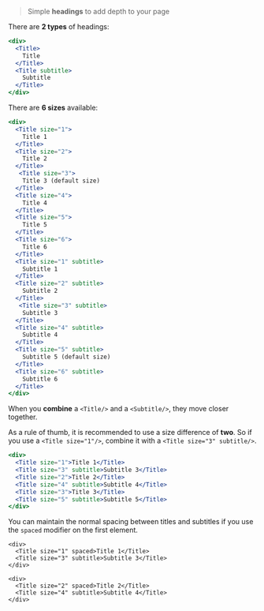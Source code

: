 > Simple **headings** to add depth to your page

There are **2 types** of headings:

```jsx
<div>
  <Title>
    Title
  </Title>
  <Title subtitle>
    Subtitle
  </Title>
</div>
```


There are **6 sizes** available:

```jsx
<div>
  <Title size="1">
    Title 1
  </Title>
  <Title size="2">
    Title 2
  </Title>
   <Title size="3">
    Title 3 (default size)
  </Title>
  <Title size="4">
    Title 4
  </Title>
  <Title size="5">
    Title 5
  </Title>
  <Title size="6">
    Title 6
  </Title>
  <Title size="1" subtitle>
    Subtitle 1
  </Title>
  <Title size="2" subtitle>
    Subtitle 2
  </Title>
   <Title size="3" subtitle>
    Subtitle 3 
  </Title>
  <Title size="4" subtitle>
    Subtitle 4
  </Title>
  <Title size="5" subtitle>
    Subtitle 5 (default size)
  </Title>
  <Title size="6" subtitle>
    Subtitle 6
  </Title>
</div>
```

When you **combine** a `<Title/>` and a `<Subtitle/>`, they move closer together.

As a rule of thumb, it is recommended to use a size difference of **two**. So if you use a `<Title size="1"/>`, combine it with a `<Title size="3" subtitle/>`.
```jsx
<div>
  <Title size="1">Title 1</Title>
  <Title size="3" subtitle>Subtitle 3</Title>
  <Title size="2">Title 2</Title>
  <Title size="4" subtitle>Subtitle 4</Title>
  <Title size="3">Title 3</Title>
  <Title size="5" subtitle>Subtitle 5</Title>
</div>
```

You can maintain the normal spacing between titles and subtitles if you use the `spaced` modifier on the first element.
```jsx|span-3
<div>
  <Title size="1" spaced>Title 1</Title>
  <Title size="3" subtitle>Subtitle 3</Title>
</div>
```
```jsx|span-3
<div>
  <Title size="2" spaced>Title 2</Title>
  <Title size="4" subtitle>Subtitle 4</Title>
</div>
```
